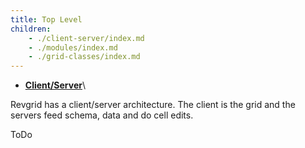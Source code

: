 ```yaml
---
title: Top Level
children:
    - ./client-server/index.md
    - ./modules/index.md
    - ./grid-classes/index.md
---
```


* [**Client/Server**](./client-server/index.md)\

Revgrid has a client/server architecture.  The client is the grid and the servers feed schema, data and do cell edits.

ToDo
